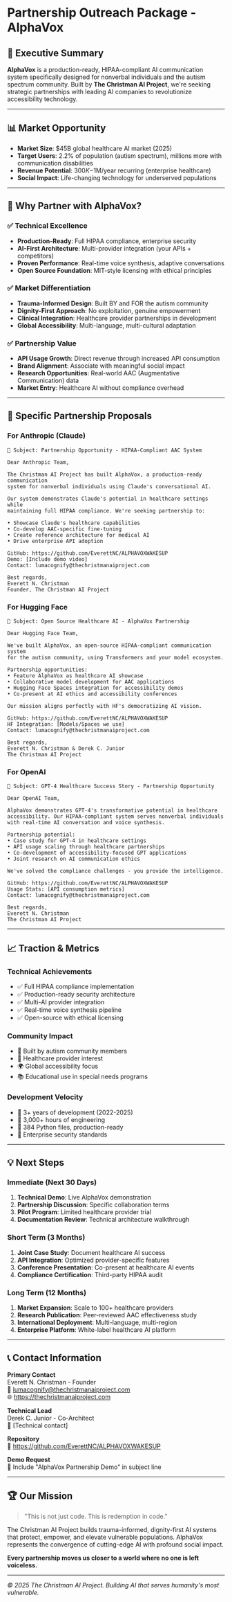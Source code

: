 # Partnership Outreach Package - AlphaVox

## 🎯 Executive Summary

**AlphaVox** is a production-ready, HIPAA-compliant AI communication system specifically designed for nonverbal individuals and the autism spectrum community. Built by **The Christman AI Project**, we're seeking strategic partnerships with leading AI companies to revolutionize accessibility technology.

---

## 📊 Market Opportunity

- **Market Size**: $45B global healthcare AI market (2025)
- **Target Users**: 2.2% of population (autism spectrum), millions more with communication disabilities
- **Revenue Potential**: $300K-$1M/year recurring (enterprise healthcare)
- **Social Impact**: Life-changing technology for underserved populations

---

## 🚀 Why Partner with AlphaVox?

### ✅ **Technical Excellence**
- **Production-Ready**: Full HIPAA compliance, enterprise security
- **AI-First Architecture**: Multi-provider integration (your APIs + competitors)
- **Proven Performance**: Real-time voice synthesis, adaptive conversations
- **Open Source Foundation**: MIT-style licensing with ethical principles

### ✅ **Market Differentiation**  
- **Trauma-Informed Design**: Built BY and FOR the autism community
- **Dignity-First Approach**: No exploitation, genuine empowerment
- **Clinical Integration**: Healthcare provider partnerships in development
- **Global Accessibility**: Multi-language, multi-cultural adaptation

### ✅ **Partnership Value**
- **API Usage Growth**: Direct revenue through increased API consumption
- **Brand Alignment**: Associate with meaningful social impact
- **Research Opportunities**: Real-world AAC (Augmentative Communication) data
- **Market Entry**: Healthcare AI without compliance overhead

---

## 🤝 Specific Partnership Proposals

### **For Anthropic (Claude)**
```
📧 Subject: Partnership Opportunity - HIPAA-Compliant AAC System

Dear Anthropic Team,

The Christman AI Project has built AlphaVox, a production-ready communication 
system for nonverbal individuals using Claude's conversational AI. 

Our system demonstrates Claude's potential in healthcare settings while 
maintaining full HIPAA compliance. We're seeking partnership to:

• Showcase Claude's healthcare capabilities
• Co-develop AAC-specific fine-tuning
• Create reference architecture for medical AI
• Drive enterprise API adoption

GitHub: https://github.com/EverettNC/ALPHAVOXWAKESUP
Demo: [Include demo video]
Contact: lumacognify@thechristmanaiproject.com

Best regards,
Everett N. Christman
Founder, The Christman AI Project
```

### **For Hugging Face**
```
📧 Subject: Open Source Healthcare AI - AlphaVox Partnership

Dear Hugging Face Team,

We've built AlphaVox, an open-source HIPAA-compliant communication system 
for the autism community, using Transformers and your model ecosystem.

Partnership opportunities:
• Feature AlphaVox as healthcare AI showcase
• Collaborative model development for AAC applications  
• Hugging Face Spaces integration for accessibility demos
• Co-present at AI ethics and accessibility conferences

Our mission aligns perfectly with HF's democratizing AI vision.

GitHub: https://github.com/EverettNC/ALPHAVOXWAKESUP
HF Integration: [Models/Spaces we use]
Contact: lumacognify@thechristmanaiproject.com

Best regards,
Everett N. Christman & Derek C. Junior
The Christman AI Project
```

### **For OpenAI**
```
📧 Subject: GPT-4 Healthcare Success Story - Partnership Opportunity

Dear OpenAI Team,

AlphaVox demonstrates GPT-4's transformative potential in healthcare 
accessibility. Our HIPAA-compliant system serves nonverbal individuals 
with real-time AI conversation and voice synthesis.

Partnership potential:
• Case study for GPT-4 in healthcare settings
• API usage scaling through healthcare partnerships
• Co-development of accessibility-focused GPT applications
• Joint research on AI communication ethics

We've solved the compliance challenges - you provide the intelligence.

GitHub: https://github.com/EverettNC/ALPHAVOXWAKESUP
Usage Stats: [API consumption metrics]
Contact: lumacognify@thechristmanaiproject.com

Best regards,
Everett N. Christman
The Christman AI Project
```

---

## 📈 Traction & Metrics

### **Technical Achievements**
- ✅ Full HIPAA compliance implementation
- ✅ Production-ready security architecture  
- ✅ Multi-AI provider integration
- ✅ Real-time voice synthesis pipeline
- ✅ Open-source with ethical licensing

### **Community Impact**
- 🎯 Built by autism community members
- 🏥 Healthcare provider interest
- 🌍 Global accessibility focus
- 📚 Educational use in special needs programs

### **Development Velocity**
- 📅 3+ years of development (2022-2025)
- 🔧 3,000+ hours of engineering
- 📝 384 Python files, production-ready
- 🔐 Enterprise security standards

---

## 💡 Next Steps

### **Immediate (Next 30 Days)**
1. **Technical Demo**: Live AlphaVox demonstration
2. **Partnership Discussion**: Specific collaboration terms
3. **Pilot Program**: Limited healthcare provider trial
4. **Documentation Review**: Technical architecture walkthrough

### **Short Term (3 Months)**  
1. **Joint Case Study**: Document healthcare AI success
2. **API Integration**: Optimized provider-specific features
3. **Conference Presentation**: Co-present at healthcare AI events
4. **Compliance Certification**: Third-party HIPAA audit

### **Long Term (12 Months)**
1. **Market Expansion**: Scale to 100+ healthcare providers
2. **Research Publication**: Peer-reviewed AAC effectiveness study
3. **International Deployment**: Multi-language, multi-region
4. **Enterprise Platform**: White-label healthcare AI platform

---

## 📞 Contact Information

**Primary Contact**  
Everett N. Christman - Founder  
📧 lumacognify@thechristmanaiproject.com  
🌐 https://thechristmanaiproject.com  

**Technical Lead**  
Derek C. Junior - Co-Architect  
📧 [Technical contact]  

**Repository**  
🔗 https://github.com/EverettNC/ALPHAVOXWAKESUP  

**Demo Request**  
📧 Include "AlphaVox Partnership Demo" in subject line  

---

## 🏆 Our Mission

> "This is not just code. This is redemption in code."

The Christman AI Project builds trauma-informed, dignity-first AI systems that protect, empower, and elevate vulnerable populations. AlphaVox represents the convergence of cutting-edge AI with profound social impact.

**Every partnership moves us closer to a world where no one is left voiceless.**

---

*© 2025 The Christman AI Project. Building AI that serves humanity's most vulnerable.*